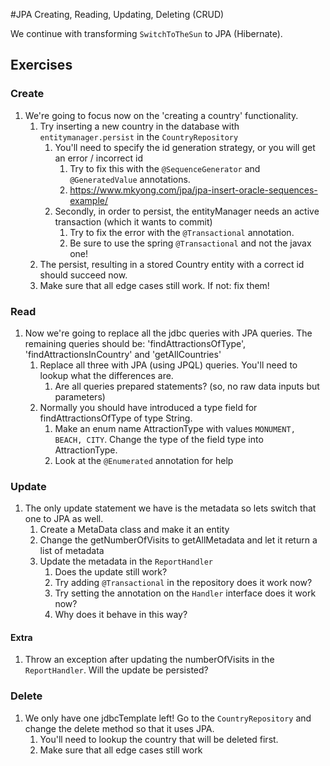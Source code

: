 #JPA Creating, Reading, Updating, Deleting (CRUD)

We continue with transforming `SwitchToTheSun` to JPA (Hibernate).

## Exercises
### Create
1. We're going to focus now on the 'creating a country' functionality.
    1. Try inserting a new country in the database with `entitymanager.persist` in the `CountryRepository`
        1. You'll need to specify the id generation strategy, or you will get an error / incorrect id
            1. Try to fix this with the `@SequenceGenerator` and `@GeneratedValue` annotations.
            1. https://www.mkyong.com/jpa/jpa-insert-oracle-sequences-example/
        1. Secondly, in order to persist, the entityManager needs an active transaction (which it wants to commit)
            1. Try to fix the error with the `@Transactional` annotation.
            1. Be sure to use the spring `@Transactional` and not the javax one!
    1. The persist, resulting in a stored Country entity with a correct id should succeed now.
    1. Make sure that all edge cases still work. If not: fix them!

### Read    
1. Now we're going to replace all the jdbc queries with JPA queries. The remaining queries should be: 'findAttractionsOfType', 'findAttractionsInCountry' and 'getAllCountries'
    1. Replace all three with JPA (using JPQL) queries. You'll need to lookup what the differences are.
        1. Are all queries prepared statements? (so, no raw data inputs but parameters)
    1. Normally you should have introduced a type field for findAttractionsOfType of type String. 
        1. Make an enum name AttractionType with values `MONUMENT, BEACH, CITY`. Change the type of the field type into AttractionType.
        1. Look at the `@Enumerated` annotation for help 

### Update
1. The only update statement we have is the metadata so lets switch that one to JPA as well.    
    1. Create a MetaData class and make it an entity
    1. Change the getNumberOfVisits to getAllMetadata and let it return a list of metadata
    1. Update the metadata in the `ReportHandler`
        1. Does the update still work?
        1. Try adding `@Transactional` in the repository does it work now?
        1. Try setting the annotation on the `Handler` interface does it work now?
        1. Why does it behave in this way?
        
#### Extra
1. Throw an exception after updating the numberOfVisits in the `ReportHandler`. Will the update be persisted? 

### Delete
1. We only have one jdbcTemplate left! Go to the `CountryRepository` and change the delete method so that it uses JPA.
    1. You'll need to lookup the country that will be deleted first.
    1. Make sure that all edge cases still work
